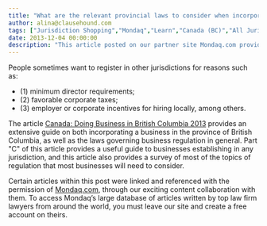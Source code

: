 ```yaml
---
title: "What are the relevant provincial laws to consider when incorporating in British Columbia?"
author: alina@clausehound.com
tags: ["Jurisdiction Shopping","Mondaq","Learn","Canada (BC)","All Jurisdictions"]
date: 2013-12-04 00:00:00
description: "This article posted on our partner site Mondaq.com provides an extensive guide on both incorporating a business in the province of British Columbia, as well as the laws governing business regulation in general."
---
```


People sometimes want to register in other jurisdictions for reasons such as:
- (1) minimum director requirements; 
- (2) favorable corporate taxes; 
- (3) employer or corporate incentives for hiring locally, among others. 

The article [Canada: Doing Business in British Columbia 2013](http://www.mondaq.com/canada/x/279080/Shareholders/Doing+Business+in+British+Columbia+2013) provides an extensive guide on both incorporating a business in the province of British Columbia, as well as the laws governing business regulation in general. Part "C" of this article provides a useful guide to businesses establishing in any jurisdiction, and this article also provides a survey of most of the topics of regulation that most businesses will need to consider.

Certain articles within this post were linked and referenced with the permission of [Mondaq.com](https://www.mondaq.com/?clear=true), through our exciting content collaboration with them.  To access Mondaq’s large database of articles written by top law firm lawyers from around the world, you must leave our site and create a free account on theirs.
